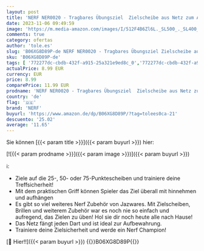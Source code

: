```yaml
---
layout: post
title: 'NERF NER0020 - Tragbares Übungsziel  Zielscheibe aus Netz zum Auffangen Darts mit Griff'
date: 2023-11-06 09:49:59
image: 'https://m.media-amazon.com/images/I/512F4B6Zl6L._SL500_._SL400_.jpg'
comments: true
category: ofertas
author: 'tole.es'
slug: 'B06XG8D89P-de NERF NER0020 - Tragbares Übungsziel Zielscheibe aus Netz...'
sku: 'B06XG8D89P-de'
tags: [ '772277dc-cbdb-432f-a915-25a321e9ed8c_0','772277dc-cbdb-432f-a915-25a321e9ed8c_1001','772277dc-cbdb-432f-a915-25a321e9ed8c_4301','772277dc-cbdb-432f-a915-25a321e9ed8c_8501','Arborist Merchandising Root','Basteln & Malen','Blaster & Schaumstoffspielzeug','Lern- und Entwicklungsspielzeug','Self Service','Special Features Stores','Spielzeug','Spielzeug-Schaumstoff-Blaster','Sport & Outdoor','nerf','🇩🇪', ]
actualPrice: 8.99 EUR
currency: EUR
price: 8.99
comparePrice: 11.99 EUR
prodname: 'NERF NER0020 - Tragbares Übungsziel  Zielscheibe aus Netz zum Auffangen Darts mit Griff'
country: 'de'
flag: '🇩🇪'
brand: 'NERF'
buyurl: 'https://www.amazon.de/dp/B06XG8D89P/?tag=tolees0ca-21'
descuento: '25.02'
average: '11.65'
---
```


Sie können [{{< param title >}}]({{< param buyurl >}}) hier:

[![{{< param prodname >}}]({{< param image >}})]({{< param buyurl >}})

ℹ️:

- Ziele auf die 25-, 50- oder 75-Punktescheiben und trainiere deine Treffsicherheit!
- Mit dem praktischen Griff können Spieler das Ziel überall mit hinnehmen und aufhängen
- Es gibt so viel weiteres Nerf Zubehör von Jazwares. Mit Zielscheiben, Brillen und weiterem Zubehör war es noch nie so einfach und aufregend, das Zielen zu üben! Hol sie dir noch heute alle nach Hause!
- Das Netz fängt jeden Dart und ist ideal zur Aufbewahrung.
- Trainiere deine Zielsicherheit und werde ein Nerf Champion!

[🛒 Hier!!]({{< param buyurl >}})
{{<world>}}B06XG8D89P{{</world>}}
